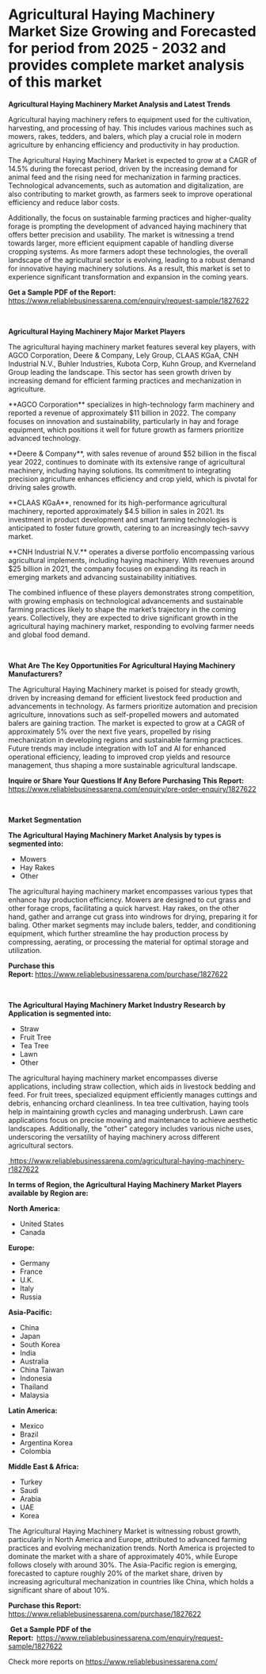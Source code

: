 <p><h1>Agricultural Haying Machinery Market Size Growing and Forecasted for period from 2025 - 2032 and provides complete market analysis of this market</h1></p><p><strong>Agricultural Haying Machinery Market Analysis and Latest Trends</strong></p>
<p><p>Agricultural haying machinery refers to equipment used for the cultivation, harvesting, and processing of hay. This includes various machines such as mowers, rakes, tedders, and balers, which play a crucial role in modern agriculture by enhancing efficiency and productivity in hay production. </p><p>The Agricultural Haying Machinery Market is expected to grow at a CAGR of 14.5% during the forecast period, driven by the increasing demand for animal feed and the rising need for mechanization in farming practices. Technological advancements, such as automation and digitalization, are also contributing to market growth, as farmers seek to improve operational efficiency and reduce labor costs. </p><p>Additionally, the focus on sustainable farming practices and higher-quality forage is prompting the development of advanced haying machinery that offers better precision and usability. The market is witnessing a trend towards larger, more efficient equipment capable of handling diverse cropping systems. As more farmers adopt these technologies, the overall landscape of the agricultural sector is evolving, leading to a robust demand for innovative haying machinery solutions. As a result, this market is set to experience significant transformation and expansion in the coming years.</p></p>
<p><strong>Get a Sample PDF of the Report:&nbsp;</strong> <a href="https://www.reliablebusinessarena.com/enquiry/request-sample/1827622?utm_campaign=2304&utm_medium=2&utm_source=Github&utm_content=ia&utm_term=28022025&utm_id=agricultural-haying-machinery">https://www.reliablebusinessarena.com/enquiry/request-sample/1827622</a></p>
<p>&nbsp;</p>
<p><strong>Agricultural Haying Machinery Major Market Players</strong></p>
<p><p>The agricultural haying machinery market features several key players, with AGCO Corporation, Deere & Company, Lely Group, CLAAS KGaA, CNH Industrial N.V., Buhler Industries, Kubota Corp, Kuhn Group, and Kverneland Group leading the landscape. This sector has seen growth driven by increasing demand for efficient farming practices and mechanization in agriculture.</p><p>**AGCO Corporation** specializes in high-technology farm machinery and reported a revenue of approximately $11 billion in 2022. The company focuses on innovation and sustainability, particularly in hay and forage equipment, which positions it well for future growth as farmers prioritize advanced technology.</p><p>**Deere & Company**, with sales revenue of around $52 billion in the fiscal year 2022, continues to dominate with its extensive range of agricultural machinery, including haying solutions. Its commitment to integrating precision agriculture enhances efficiency and crop yield, which is pivotal for driving sales growth.</p><p>**CLAAS KGaA**, renowned for its high-performance agricultural machinery, reported approximately $4.5 billion in sales in 2021. Its investment in product development and smart farming technologies is anticipated to foster future growth, catering to an increasingly tech-savvy market.</p><p>**CNH Industrial N.V.** operates a diverse portfolio encompassing various agricultural implements, including haying machinery. With revenues around $25 billion in 2021, the company focuses on expanding its reach in emerging markets and advancing sustainability initiatives.</p><p>The combined influence of these players demonstrates strong competition, with growing emphasis on technological advancements and sustainable farming practices likely to shape the market’s trajectory in the coming years. Collectively, they are expected to drive significant growth in the agricultural haying machinery market, responding to evolving farmer needs and global food demand.</p></p>
<p>&nbsp;</p>
<p><strong>What Are The Key Opportunities For Agricultural Haying Machinery Manufacturers?</strong></p>
<p><p>The Agricultural Haying Machinery market is poised for steady growth, driven by increasing demand for efficient livestock feed production and advancements in technology. As farmers prioritize automation and precision agriculture, innovations such as self-propelled mowers and automated balers are gaining traction. The market is expected to grow at a CAGR of approximately 5% over the next five years, propelled by rising mechanization in developing regions and sustainable farming practices. Future trends may include integration with IoT and AI for enhanced operational efficiency, leading to improved crop yields and resource management, thus shaping a more sustainable agricultural landscape.</p></p>
<p><strong>Inquire or Share Your Questions If Any Before Purchasing This Report:</strong> <a href="https://www.reliablebusinessarena.com/enquiry/pre-order-enquiry/1827622?utm_campaign=2304&utm_medium=2&utm_source=Github&utm_content=ia&utm_term=28022025&utm_id=agricultural-haying-machinery">https://www.reliablebusinessarena.com/enquiry/pre-order-enquiry/1827622</a></p>
<p>&nbsp;</p>
<p><strong>Market Segmentation</strong></p>
<p><strong>The Agricultural Haying Machinery Market Analysis by types is segmented into:</strong></p>
<p><ul><li>Mowers</li><li>Hay Rakes</li><li>Other</li></ul></p>
<p><p>The agricultural haying machinery market encompasses various types that enhance hay production efficiency. Mowers are designed to cut grass and other forage crops, facilitating a quick harvest. Hay rakes, on the other hand, gather and arrange cut grass into windrows for drying, preparing it for baling. Other market segments may include balers, tedder, and conditioning equipment, which further streamline the hay production process by compressing, aerating, or processing the material for optimal storage and utilization.</p></p>
<p><strong>Purchase this Report:&nbsp;</strong><a href="https://www.reliablebusinessarena.com/purchase/1827622?utm_campaign=2304&utm_medium=2&utm_source=Github&utm_content=ia&utm_term=28022025&utm_id=agricultural-haying-machinery">https://www.reliablebusinessarena.com/purchase/1827622</a></p>
<p>&nbsp;</p>
<p><strong>The Agricultural Haying Machinery Market Industry Research by Application is segmented into:</strong></p>
<p><ul><li>Straw</li><li>Fruit Tree</li><li>Tea Tree</li><li>Lawn</li><li>Other</li></ul></p>
<p><p>The agricultural haying machinery market encompasses diverse applications, including straw collection, which aids in livestock bedding and feed. For fruit trees, specialized equipment efficiently manages cuttings and debris, enhancing orchard cleanliness. In tea tree cultivation, haying tools help in maintaining growth cycles and managing underbrush. Lawn care applications focus on precise mowing and maintenance to achieve aesthetic landscapes. Additionally, the "other" category includes various niche uses, underscoring the versatility of haying machinery across different agricultural sectors.</p></p>
<p><a href="https://www.reliablebusinessarena.com/agricultural-haying-machinery-r1827622?utm_campaign=2304&utm_medium=2&utm_source=Github&utm_content=ia&utm_term=28022025&utm_id=agricultural-haying-machinery">&nbsp;https://www.reliablebusinessarena.com/agricultural-haying-machinery-r1827622</a></p>
<p><strong>In terms of Region, the Agricultural Haying Machinery Market Players available by Region are:</strong></p>
<p>
    <p> <strong> North America: </strong>
        <ul>
            <li>United States</li>
            <li>Canada</li>
        </ul>
        </p> 
    <p> <strong> Europe: </strong>
        <ul>
            <li>Germany</li>
            <li>France</li>
            <li>U.K.</li>
            <li>Italy</li>
            <li>Russia</li>
        </ul>
        </p> 
    <p> <strong> Asia-Pacific: </strong>
        <ul>
            <li>China</li>
            <li>Japan</li>
            <li>South Korea</li>
            <li>India</li>
            <li>Australia</li>
            <li>China Taiwan</li>
            <li>Indonesia</li>
            <li>Thailand</li>
            <li>Malaysia</li>
        </ul>
        </p> 
    <p> <strong> Latin America: </strong>
        <ul>
            <li>Mexico</li>
            <li>Brazil</li>
            <li>Argentina Korea</li>
            <li>Colombia</li>
        </ul>
        </p> 
    <p> <strong> Middle East & Africa: </strong>
        <ul>
            <li>Turkey</li>
            <li>Saudi</li>
            <li>Arabia</li>
            <li>UAE</li>
            <li>Korea</li>
        </ul>
    </p>
    </p>
<p><p>The Agricultural Haying Machinery Market is witnessing robust growth, particularly in North America and Europe, attributed to advanced farming practices and evolving mechanization trends. North America is projected to dominate the market with a share of approximately 40%, while Europe follows closely with around 30%. The Asia-Pacific region is emerging, forecasted to capture roughly 20% of the market share, driven by increasing agricultural mechanization in countries like China, which holds a significant share of about 10%.</p></p>
<p><strong>Purchase this Report: </strong><a href="https://www.reliablebusinessarena.com/purchase/1827622?utm_campaign=2304&utm_medium=2&utm_source=Github&utm_content=ia&utm_term=28022025&utm_id=agricultural-haying-machinery">https://www.reliablebusinessarena.com/purchase/1827622</a></p>
<p>&nbsp;<strong>Get a Sample PDF of the Report:&nbsp;&nbsp;</strong><a href="https://www.reliablebusinessarena.com/enquiry/request-sample/1827622?utm_campaign=2304&utm_medium=2&utm_source=Github&utm_content=ia&utm_term=28022025&utm_id=agricultural-haying-machinery">https://www.reliablebusinessarena.com/enquiry/request-sample/1827622</a></p>
<p><strong></strong></p>
<p>Check more reports on <a href="https://www.reliablebusinessarena.com/?utm_campaign=2304&utm_medium=2&utm_source=Github&utm_content=ia&utm_term=28022025&utm_id=agricultural-haying-machinery">https://www.reliablebusinessarena.com/</a></p>